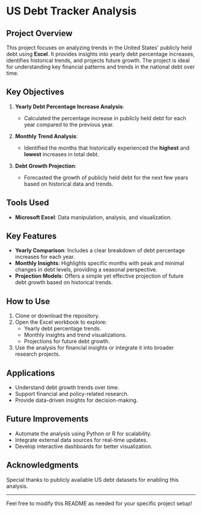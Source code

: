 # US Debt Tracker Analysis

## Project Overview
This project focuses on analyzing trends in the United States' publicly held debt using **Excel**. It provides insights into yearly debt percentage increases, identifies historical trends, and projects future growth. The project is ideal for understanding key financial patterns and trends in the national debt over time.

## Key Objectives
1. **Yearly Debt Percentage Increase Analysis**:
   - Calculated the percentage increase in publicly held debt for each year compared to the previous year.
   
2. **Monthly Trend Analysis**:
   - Identified the months that historically experienced the **highest** and **lowest** increases in total debt.
   
3. **Debt Growth Projection**:
   - Forecasted the growth of publicly held debt for the next few years based on historical data and trends.

## Tools Used
- **Microsoft Excel**: Data manipulation, analysis, and visualization.

## Key Features
- **Yearly Comparison**: Includes a clear breakdown of debt percentage increases for each year.
- **Monthly Insights**: Highlights specific months with peak and minimal changes in debt levels, providing a seasonal perspective.
- **Projection Models**: Offers a simple yet effective projection of future debt growth based on historical trends.

## How to Use
1. Clone or download the repository.
2. Open the Excel workbook to explore:
   - Yearly debt percentage trends.
   - Monthly insights and trend visualizations.
   - Projections for future debt growth.
3. Use the analysis for financial insights or integrate it into broader research projects.

## Applications
- Understand debt growth trends over time.
- Support financial and policy-related research.
- Provide data-driven insights for decision-making.

## Future Improvements
- Automate the analysis using Python or R for scalability.
- Integrate external data sources for real-time updates.
- Develop interactive dashboards for better visualization.

## Acknowledgments
Special thanks to publicly available US debt datasets for enabling this analysis.

---

Feel free to modify this README as needed for your specific project setup!
